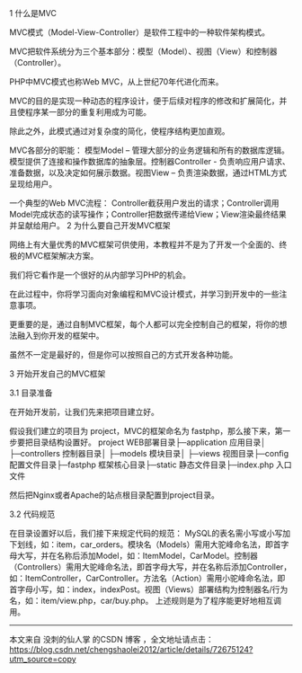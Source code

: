 1 什么是MVC

MVC模式（Model-View-Controller）是软件工程中的一种软件架构模式。

MVC把软件系统分为三个基本部分：模型（Model）、视图（View）和控制器（Controller）。

PHP中MVC模式也称Web MVC，从上世纪70年代进化而来。

MVC的目的是实现一种动态的程序设计，便于后续对程序的修改和扩展简化，并且使程序某一部分的重复利用成为可能。

除此之外，此模式通过对复杂度的简化，使程序结构更加直观。

MVC各部分的职能：
模型Model – 管理大部分的业务逻辑和所有的数据库逻辑。模型提供了连接和操作数据库的抽象层。控制器Controller - 负责响应用户请求、准备数据，以及决定如何展示数据。视图View – 负责渲染数据，通过HTML方式呈现给用户。


一个典型的Web MVC流程：
Controller截获用户发出的请求；Controller调用Model完成状态的读写操作；Controller把数据传递给View；View渲染最终结果并呈献给用户。
2 为什么要自己开发MVC框架

网络上有大量优秀的MVC框架可供使用，本教程并不是为了开发一个全面的、终极的MVC框架解决方案。

我们将它看作是一个很好的从内部学习PHP的机会。

在此过程中，你将学习面向对象编程和MVC设计模式，并学习到开发中的一些注意事项。

更重要的是，通过自制MVC框架，每个人都可以完全控制自己的框架，将你的想法融入到你开发的框架中。

虽然不一定是最好的，但是你可以按照自己的方式开发各种功能。

3 开始开发自己的MVC框架

3.1 目录准备

在开始开发前，让我们先来把项目建立好。

假设我们建立的项目为 project，MVC的框架命名为 fastphp，那么接下来，第一步要把目录结构设置好。
project  WEB部署目录├─application           应用目录│  ├─controllers        控制器目录│  ├─models             模块目录│  ├─views              视图目录├─config                配置文件目录├─fastphp               框架核心目录├─static                静态文件目录├─index.php             入口文件

然后把Nginx或者Apache的站点根目录配置到project目录。

3.2 代码规范

在目录设置好以后，我们接下来规定代码的规范：
MySQL的表名需小写或小写加下划线，如：item，car_orders。模块名（Models）需用大驼峰命名法，即首字母大写，并在名称后添加Model，如：ItemModel，CarModel。控制器（Controllers）需用大驼峰命名法，即首字母大写，并在名称后添加Controller，如：ItemController，CarController。方法名（Action）需用小驼峰命名法，即首字母小写，如：index，indexPost。视图（Views）部署结构为控制器名/行为名，如：item/view.php，car/buy.php。
上述规则是为了程序能更好地相互调用。

---------------------

本文来自 没刺的仙人掌 的CSDN 博客 ，全文地址请点击：https://blog.csdn.net/chengshaolei2012/article/details/72675124?utm_source=copy 
